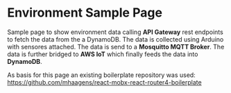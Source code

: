 # Environment Sample Page

Sample page to show environment data calling **API Gateway** rest endpoints to fetch the data from the a DynamoDB. The data is collected using Arduino with sensores attached. The data is send to a **Mosquitto MQTT Broker**. The data is further bridged to **AWS IoT** which finally feeds the data into **DynamoDB**.

As basis for this page an existing boilerplate repository was used: https://github.com/mhaagens/react-mobx-react-router4-boilerplate